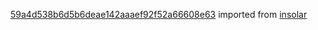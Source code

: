 [59a4d538b6d5b6deae142aaaef92f52a66608e63](https://github.com/insolar/insolar/commit/59a4d538b6d5b6deae142aaaef92f52a66608e63) imported from [insolar](https://github.com/insolar/insolar)
